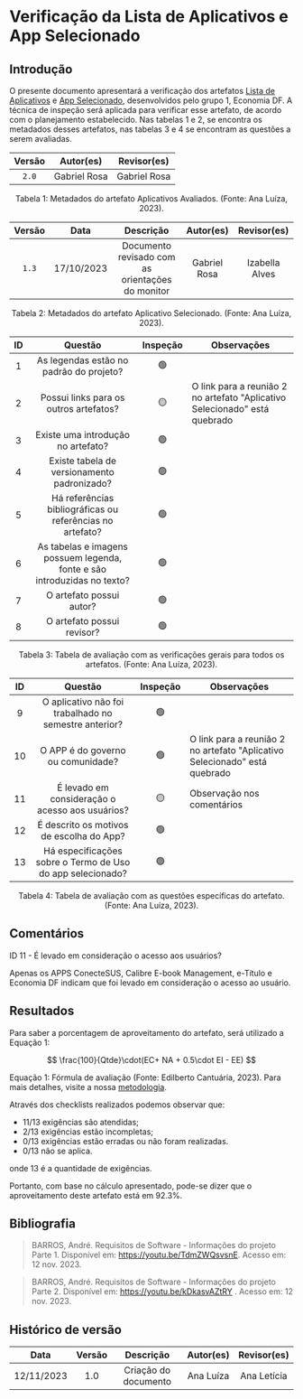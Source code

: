 # Verificação da Lista de Aplicativos e App Selecionado

## Introdução

O presente documento apresentará a verificação dos artefatos [Lista de Aplicativos](https://requisitos-de-software.github.io/2023.2-Economia-DF/planejamento%20do%20projeto/lista-apps-avaliados/) e [App Selecionado](https://requisitos-de-software.github.io/2023.2-Economia-DF/planejamento%20do%20projeto/app-selecionado/), desenvolvidos pelo grupo 1, Economia DF. A técnica de inspeção será aplicada para verificar esse artefato, de acordo com o planejamento estabelecido. Nas tabelas 1 e 2, se encontra os metadados desses artefatos, nas tabelas 3 e 4 se encontram as questões a serem avaliadas.

<center>

| Versão |       Autor(es)     |     Revisor(es)   |
| :----: | :-----------------: | :----------: |
| `2.0`  | Gabriel Rosa | Gabriel Rosa |

<div style="text-align: center">
<p> Tabela 1: Metadados do artefato Aplicativos Avaliados. (Fonte: Ana Luíza, 2023). </p>
</div>


| Versão |    Data    |         Descrição          |         Autor(es)   |    Revisor(es)   |
| :----: | :--------: | :------------------------: | :--------: | :------------------------: |
| `1.3`  | 17/10/2023 | Documento revisado com as orientações do monitor | Gabriel Rosa | Izabella Alves |

<div style="text-align: center">
<p> Tabela 2: Metadados do artefato Aplicativo Selecionado. (Fonte: Ana Luíza, 2023). </p>
</div>

|  ID   |                                 Questão                                  | Inspeção | Observações |
| :---: | :----------------------------------------------------------------------: | :------: | ----------- |
|   1   |                 As legendas estão no padrão do projeto?                  |    🟢     |             |
|   2   |     Possui links para os outros artefatos?         |    🟡     |     O link para a reunião 2 no artefato "Aplicativo Selecionado" está quebrado |
|   3   |                    Existe uma introdução no artefato?                    |    🟢     |             |
|   4   |               Existe tabela de versionamento padronizado?                |    🟢     |             |
|   5   |        Há referências bibliográficas ou referências no artefato?         |    🟢     |             |
|   6   | As tabelas e imagens possuem legenda, fonte e são introduzidas no texto? |    🟢     |             |
|   7   |                         O artefato possui autor?                         |    🟢     |             |
|   8   |                        O artefato possui revisor?                        |    🟢     |             |

<div style="text-align: center">
<p> Tabela 3: Tabela de avaliação com as verificações gerais para todos os artefatos. (Fonte: Ana Luíza, 2023). </p>
</div>

|  ID   |                                 Questão                                  | Inspeção | Observações |
| :---: | :----------------------------------------------------------------------: | :------: | ----------- |
|   9   |              O aplicativo não foi trabalhado no semestre anterior?       |    🟢    |             |
|   10 |                O APP é do governo ou comunidade?                |   🟢    | O link para a reunião 2 no artefato "Aplicativo Selecionado" está quebrado |
|   11   |         É levado em consideração o acesso aos usuários?                 |    🟡     |      Observação nos comentários       |
|   12   |               É descrito os motivos de escolha do App?                |    🟢     |             |
|   13   |               Há especificações sobre o Termo de Uso do app selecionado?                |    🟢     |             |


<div style="text-align: center">
<p> Tabela 4: Tabela de avaliação com as questões específicas do artefato. (Fonte: Ana Luíza, 2023). </p>
</div>

</center>

## Comentários

ID 11 - É levado em consideração o acesso aos usuários?

Apenas os APPS ConecteSUS, Calibre E-book Management, e-Título e Economia DF indicam que foi levado em consideração o acesso ao usuário. 

## Resultados

Para saber a porcentagem de aproveitamento do artefato, será utilizado a Equação 1:

$$
\frac{100}{Qtde}\cdot(EC+ NA + 0.5\cdot EI - EE)
$$


<div >
<p>Equação 1: Fórmula de avaliação (Fonte: Edilberto Cantuária, 2023). Para mais detalhes, visite a nossa <a href="../metodologia.md">metodologia</a>.</p>

</div>


Através dos checklists realizados podemos observar que:

- 11/13 exigências são atendidas;
- 2/13 exigências estão incompletas;
- 0/13 exigências estão erradas ou não foram realizadas.
- 0/13 não se aplica.

onde 13 é a quantidade de exigências.

Portanto, com base no cálculo apresentado, pode-se dizer que o aproveitamento deste artefato está em 92.3%.

## Bibliografia

> BARROS, André. Requisitos de Software - Informações do projeto Parte 1. Disponível em:  https://youtu.be/TdmZWQsvsnE. Acesso em: 12 nov. 2023.

> BARROS, André. Requisitos de Software - Informações do projeto Parte 2. Disponível em:  https://youtu.be/kDkasvAZtRY . Acesso em: 12 nov. 2023.

## Histórico de versão

|    Data    | Versão |        Descrição        | Autor(es) | Revisor(es) |
| :--------: | :-----: | :------------------------: | :-------: | :---------: |
| 12/11/2023 |   1.0   |   Criação do documento   |   Ana Luíza   |    Ana Letícia    |




